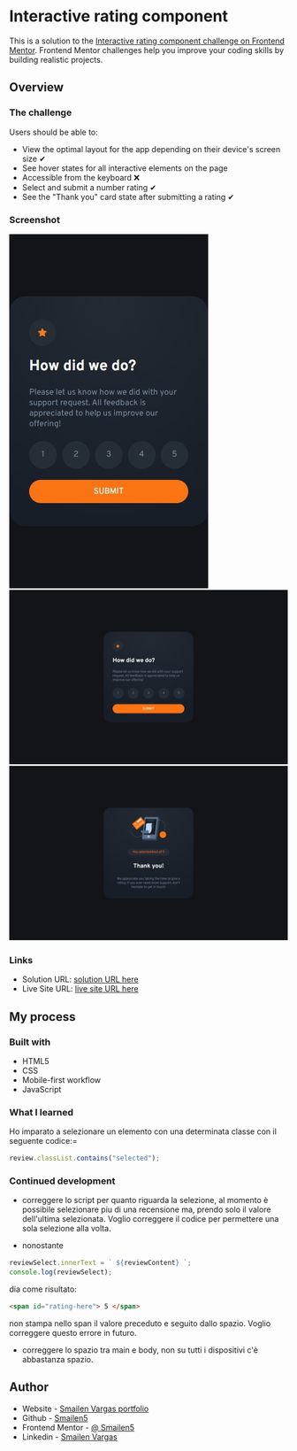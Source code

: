 # Interactive rating component

This is a solution to the [Interactive rating component challenge on Frontend Mentor](https://www.frontendmentor.io/challenges/interactive-rating-component-koxpeBUmI). Frontend Mentor challenges help you improve your coding skills by building realistic projects.

## Overview

### The challenge

Users should be able to:

- View the optimal layout for the app depending on their device's screen size ✔
- See hover states for all interactive elements on the page
- Accessible from the keyboard ❌
- Select and submit a number rating ✔
- See the "Thank you" card state after submitting a rating ✔

### Screenshot

![smartphone](./screenshot/smartphone.jpeg)
![desktop](./screenshot/desktop.jpeg)
![desktop](./screenshot/desktop%20message.jpeg)

### Links

- Solution URL: [solution URL here](https://github.com/Smailen5/Frontend-Mentor-Challenge/tree/main/packages/interactive-rating-component-main-main)
- Live Site URL: [live site URL here](https://smailen5.github.io/Frontend-Mentor-Challenge/interactive-rating-component-main-main/)

## My process

### Built with

- HTML5
- CSS
- Mobile-first workflow
- JavaScript

### What I learned

Ho imparato a selezionare un elemento con una determinata classe con il seguente codice:=

```js
review.classList.contains("selected");
```

### Continued development

- correggere lo script per quanto riguarda la selezione, al momento è possibile selezionare piu di una recensione ma, prendo solo il valore dell'ultima selezionata. Voglio correggere il codice per permettere una sola selezione alla volta.

- nonostante

```js
reviewSelect.innerText = ` ${reviewContent} `;
console.log(reviewSelect);
```

dia come risultato:

```html
<span id="rating-here"> 5 </span>
```

non stampa nello span il valore preceduto e seguito dallo spazio. Voglio correggere questo errore in futuro.

- correggere lo spazio tra main e body, non su tutti i dispositivi c'è abbastanza spazio.

## Author

- Website - [Smailen Vargas portfolio](https://smailenvargas.com/)
- Github - [Smailen5](https://github.com/Smailen5)
- Frontend Mentor - [@ Smailen5](https://www.frontendmentor.io/profile/Smailen5)
- Linkedin - [Smailen Vargas](https://www.linkedin.com/in/smailen-vargas/)
